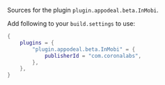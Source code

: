 Sources for the plugin `plugin.appodeal.beta.InMobi`.

Add following to your `build.settings` to use:
```lua
{
    plugins = {
        "plugin.appodeal.beta.InMobi" = {
            publisherId = "com.coronalabs",
        },
    },
}
```
